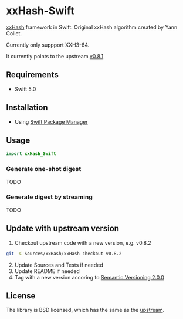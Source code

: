 # xxHash-Swift

[xxHash](https://cyan4973.github.io/xxHash/) framework in Swift. Original xxHash algorithm created by Yann Collet.

Currently only suppport XXH3-64. 

It currently points to the upstream [v0.8.1](https://github.com/Cyan4973/xxHash/blob/v0.8.1/CHANGELOG)


## Requirements
* Swift 5.0

## Installation
* Using [Swift Package Manager](https://www.swift.org/package-manager/)

## Usage
```Swift
import xxHash_Swift
```

### Generate one-shot digest
TODO

### Generate digest by streaming
TODO

## Update with upstream version

1. Checkout upstream code with a new version, e.g. v0.8.2
```bash
git -C Sources/xxHash/xxHash checkout v0.8.2
```

2. Update Sources and Tests if needed
3. Update README if needed
4. Tag with a new version accoring to [Semantic Versioning 2.0.0](https://semver.org/)


## License
The library is BSD licensed, which has the same as the [upstream](https://github.com/Cyan4973/xxHash/tree/dev#license).
